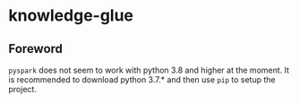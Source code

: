 # knowledge-glue

## Foreword
`pyspark` does not seem to work with python 3.8 and higher at the moment. It is recommended to download python 3.7.* and then use `pip` to setup the project.
